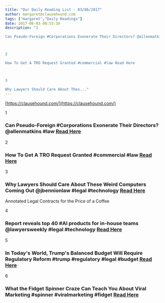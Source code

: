 ```yaml
---
title: "Our Daily Reading List - 03/06/2017"
author: margaret@clausehound.com
tags: ["margaret","Daily Readings"]
date: 2017-06-03 08:53:19
description: "1

Can Pseudo-Foreign #Corporations Exonerate Their Directors? @allenmatkins #law  Read Here



2

How To Get A TRO Request Granted #commercial #law Read Here



3

Why Lawyers Should Care About Thes..."
---
```


[https://clausehound.com/](https://clausehound.com/)

1

### Can Pseudo-Foreign #Corporations Exonerate Their Directors? @allenmatkins #law  [Read Here](https://goo.gl/l5cwcA)

2

### How To Get A TRO Request Granted #commercial #law [Read Here](https://goo.gl/pQtAoH)

3

### Why Lawyers Should Care About These Weird Computers Coming Out @jbennionlaw #legal #technology  [Read Here](https://goo.gl/josxYT)

Annotated Legal Contracts
for the Price of a Coffee

4

### Report reveals top 40 #AI products for in-house teams @lawyersweekly #legal #technology  [Read Here](https://goo.gl/pXFD7i)

5

### In Today's World, Trump's Balanced Budget Will Require Regulatory Reform #trump #regulatory #legal #budget [Read Here](https://www.forbes.com/sites/waynecrews/2017/05/24/in-todays-world-trumps-balanced-budget-will-require-regulatory-reform/#3780f077695f)

6

### What the Fidget Spinner Craze Can Teach You About Viral Marketing #spinner #viralmarketing #fidget [Read Here](https://www.shopify.ca/blog/fidget-spinners-and-viral-marketing)